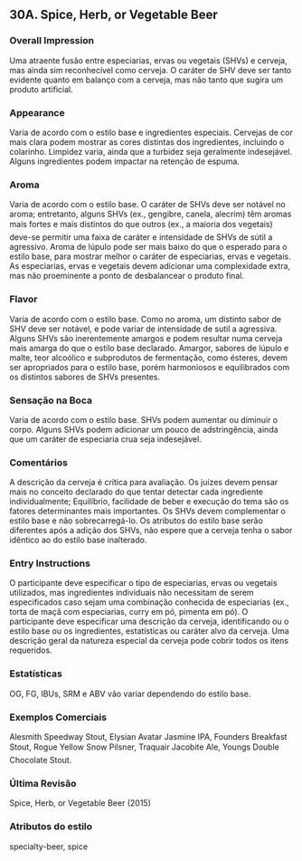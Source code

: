 ## 30A. Spice, Herb, or Vegetable Beer

### Overall Impression

Uma atraente fusão entre especiarias, ervas ou vegetais (SHVs) e cerveja, mas ainda sim reconhecível como cerveja. O caráter de SHV deve ser tanto evidente quanto em balanço com a cerveja, mas não tanto que sugira um produto artificial.

### Appearance

Varia de acordo com o estilo base e ingredientes especiais. Cervejas de cor mais clara podem mostrar as cores distintas dos ingredientes, incluindo o colarinho. Limpidez varia, ainda que a turbidez seja geralmente indesejável. Alguns ingredientes podem impactar na retenção de espuma.

### Aroma

Varia de acordo com o estilo base. O caráter de SHVs deve ser notável no aroma; entretanto, alguns SHVs (ex., gengibre, canela, alecrim) têm aromas mais fortes e mais distintos do que outros (ex., a maioria dos vegetais)  deve-se permitir uma faixa de caráter e intensidade de SHVs de sútil a agressivo. Aroma de lúpulo pode ser mais baixo do que o esperado para o estilo base, para mostrar melhor o caráter de especiarias, ervas e vegetais. As especiarias, ervas e vegetais devem adicionar uma complexidade extra, mas não proeminente a ponto de desbalancear o produto final.

### Flavor

Varia de acordo com o estilo base. Como no aroma, um distinto sabor de SHV deve ser notável, e pode variar de intensidade de sutil a agressiva. Alguns SHVs são inerentemente amargos e podem resultar numa cerveja mais amarga do que o estilo base declarado. Amargor, sabores de lúpulo e malte, teor alcoólico e subprodutos de fermentação, como ésteres, devem ser apropriados para o estilo base, porém harmoniosos e equilibrados com os distintos sabores de SHVs presentes.

### Sensação na Boca

Varia de acordo com o estilo base. SHVs podem aumentar ou diminuir o corpo. Alguns SHVs podem adicionar um pouco de adstringência, ainda que um caráter de especiaria crua seja indesejável.

### Comentários

A descrição da cerveja é crítica para avaliação. Os juízes devem pensar mais no conceito declarado do que tentar detectar cada ingrediente individualmente; Equilíbrio, facilidade de beber e execução do tema são os fatores determinantes mais importantes. Os SHVs devem complementar o estilo base e não sobrecarregá-lo. Os atributos do estilo base serão diferentes após a adição dos SHVs, não espere que a cerveja tenha o sabor idêntico ao do estilo base inalterado.

### Entry Instructions

O participante deve especificar o tipo de especiarias, ervas ou vegetais utilizados, mas ingredientes individuais não necessitam de serem especificados caso sejam uma combinação conhecida de especiarias (ex., torta de maçã com especiarias, curry em pó, pimenta em pó). O participante deve especificar uma descrição da cerveja, identificando ou o estilo base ou os ingredientes, estatísticas ou caráter alvo da cerveja. Uma descrição geral da natureza especial da cerveja pode cobrir todos os itens requeridos.

### Estatísticas

OG, FG, IBUs, SRM e ABV vão variar dependendo do estilo base.

### Exemplos Comerciais

Alesmith Speedway Stout, Elysian Avatar Jasmine IPA, Founders Breakfast Stout, Rogue Yellow Snow Pilsner, Traquair Jacobite Ale, Youngs Double Chocolate Stout.

### Última Revisão

Spice, Herb, or Vegetable Beer (2015)

### Atributos do estilo

specialty-beer, spice
